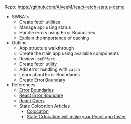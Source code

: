 Repo: https://github.com/AlveeM/react-fetch-status-demo

- SWBATs
  - Create fetch utilities
  - Manage app using status
  - Handle errors using Error Boundaries
  - Explain the importance of caching
- Outline
  - App structure walkthrough
  - Create the main app using available components
  - Review `useEffect`
  - Create fetch utility
  - Add error handling with `catch`
  - Learn about Error Boundaries
  - Create Error Boundary
- References
  - [Error Boundaries](https://reactjs.org/docs/error-boundaries.html)
  - [React Error Boundary](https://github.com/bvaughn/react-error-boundary)
  - [React Query](https://react-query.tanstack.com/overview)
  - State Colocation Articles
    - [Colocation](https://kentcdodds.com/blog/colocation)
    - [State Colocation will make your React app faster](https://kentcdodds.com/blog/state-colocation-will-make-your-react-app-faster)
